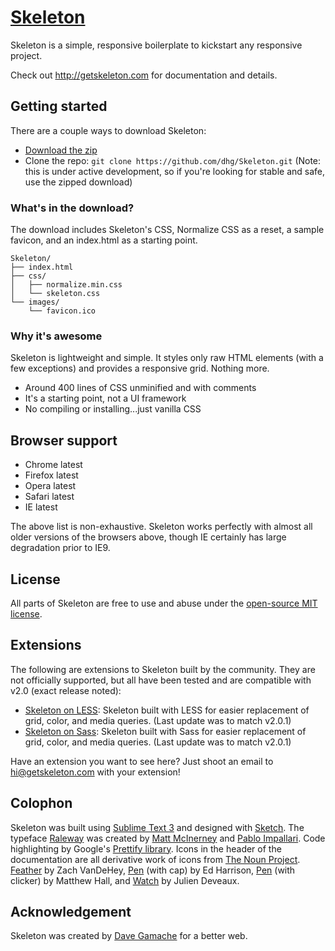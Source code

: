 # [Skeleton](http://getskeleton.com)
Skeleton is a simple, responsive boilerplate to kickstart any responsive project.

Check out <http://getskeleton.com> for documentation and details.

## Getting started

There are a couple ways to download Skeleton:
- [Download the zip](https://github.com/dhg/Skeleton/releases/download/2.0.4/Skeleton-2.0.4.zip)
- Clone the repo: `git clone https://github.com/dhg/Skeleton.git` (Note: this is under active development, so if you're looking for stable and safe, use the zipped download)


### What's in the download?

The download includes Skeleton's CSS, Normalize CSS as a reset, a sample favicon, and an index.html as a starting point.

```
Skeleton/
├── index.html
├── css/
│   ├── normalize.min.css
│   └── skeleton.css
└── images/
    └── favicon.ico

```

### Why it's awesome

Skeleton is lightweight and simple. It styles only raw HTML elements (with a few exceptions) and provides a responsive grid. Nothing more.
- Around 400 lines of CSS unminified and with comments
- It's a starting point, not a UI framework
- No compiling or installing...just vanilla CSS


## Browser support

- Chrome latest
- Firefox latest
- Opera latest
- Safari latest
- IE latest

The above list is non-exhaustive. Skeleton works perfectly with almost all older versions of the browsers above, though IE certainly has large degradation prior to IE9.


## License

All parts of Skeleton are free to use and abuse under the [open-source MIT license](https://github.com/dhg/Skeleton/blob/master/LICENSE.md).


## Extensions

The following are extensions to Skeleton built by the community. They are not officially supported, but all have been tested and are compatible with v2.0 (exact release noted):
- [Skeleton on LESS](https://github.com/whatsnewsaes/Skeleton-less): Skeleton built with LESS for easier replacement of grid, color, and media queries. (Last update was to match v2.0.1)
- [Skeleton on Sass](https://github.com/whatsnewsaes/Skeleton-Sass): Skeleton built with Sass for easier replacement of grid, color, and media queries. (Last update was to match v2.0.1)

Have an extension you want to see here? Just shoot an email to hi@getskeleton.com with your extension!


## Colophon

Skeleton was built using [Sublime Text 3](http://www.sublimetext.com/3) and designed with [Sketch](http://bohemiancoding.com/sketch). The typeface [Raleway](http://www.google.com/fonts/specimen/Raleway) was created by [Matt McInerney](http://matt.cc/) and [Pablo Impallari](http://www.impallari.com/). Code highlighting by Google's [Prettify library](https://cdnjs.cloudflare.com/ajax/libs/prettify/r298/run_prettify.js/). Icons in the header of the documentation are all derivative work of icons from [The Noun Project](http://thenounproject.com). [Feather](http://thenounproject.com/term/feather/22073) by Zach VanDeHey, [Pen](http://thenounproject.com/term/pen/21163) (with cap) by Ed Harrison, [Pen](http://thenounproject.com/term/pen/32847) (with clicker) by Matthew Hall, and [Watch](http://thenounproject.com/term/watch/48015) by Julien Deveaux.


## Acknowledgement

Skeleton was created by [Dave Gamache](https://twitter.com/dhg) for a better web.
